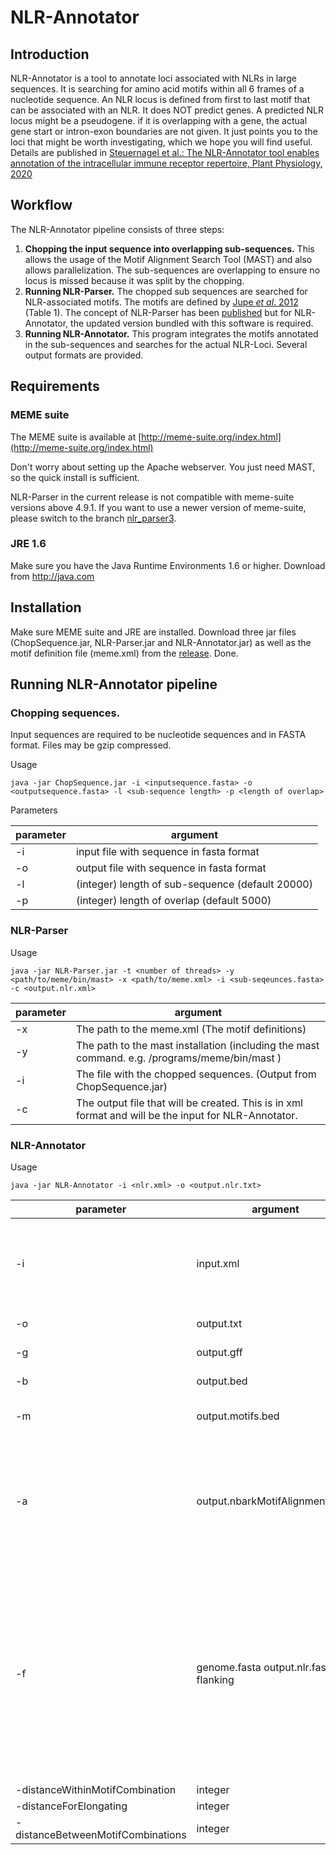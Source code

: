 # NLR-Annotator

## Introduction
NLR-Annotator is a tool to annotate loci associated with NLRs in large sequences.
It is searching for amino acid motifs within all 6 frames of a nucleotide sequence.
An NLR locus is defined from first to last motif that can be associated with an NLR. It does NOT predict genes. A predicted NLR locus might be a pseudogene. if it is overlapping with a gene, the actual gene start or intron-exon boundaries are not given. It just points you to the loci that might be worth investigating, which we hope you will find useful.
Details are published in [Steuernagel et al.: The NLR-Annotator tool enables annotation of the intracellular immune receptor repertoire, Plant Physiology, 2020](https://www.ncbi.nlm.nih.gov/pubmed/32184345)


## Workflow
The NLR-Annotator pipeline consists of three steps: 

1. **Chopping the input sequence into overlapping sub-sequences.** This allows the usage of the Motif Alignment Search Tool (MAST) and also allows parallelization. The sub-sequences are overlapping to ensure no locus is missed because it was split by the chopping.
2. **Running NLR-Parser.** The chopped sub sequences are searched for NLR-associated motifs. The motifs are defined by [Jupe *et al*. 2012](https://bmcgenomics.biomedcentral.com/articles/10.1186/1471-2164-13-75) (Table 1). The concept of NLR-Parser has been [published](https://academic.oup.com/bioinformatics/article/31/10/1665/177009) but for NLR-Annotator, the updated version bundled with this software is required.
3. **Running NLR-Annotator.** This program integrates the motifs annotated in the sub-sequences and searches for the actual NLR-Loci. Several output formats are provided.


## Requirements

### MEME suite 

The MEME suite is available at [http://meme-suite.org/index.html](http://meme-suite.org/index.html)

Don't worry about setting up the Apache webserver. You just need MAST, so the quick install is sufficient.

NLR-Parser in the current release is not compatible with meme-suite versions above 4.9.1. If you want to use a newer version of meme-suite, please switch to the branch [nlr_parser3](https://github.com/steuernb/NLR-Annotator/tree/nlr_parser3).


### JRE 1.6

Make sure you have the Java Runtime Environments 1.6 or higher. Download from http://java.com



## Installation
Make sure MEME suite and JRE are installed. Download three jar files (ChopSequence.jar, NLR-Parser.jar and NLR-Annotator.jar) as well as the motif definition file (meme.xml) from the [release](https://github.com/steuernb/NLR-Annotator/releases). Done.


## Running NLR-Annotator pipeline

### Chopping sequences. 
Input sequences are required to be nucleotide sequences and in FASTA format. Files may be gzip compressed. 


Usage 

```
java -jar ChopSequence.jar -i <inputsequence.fasta> -o <outputsequence.fasta> -l <sub-sequence length> -p <length of overlap>
```


Parameters
  
 parameter  | argument
---|---
-i | input file with sequence in fasta format
-o | output file with  sequence in fasta format
-l | (integer) length of sub-sequence (default 20000)
-p | (integer) length of overlap (default 5000)



### NLR-Parser

Usage

```
java -jar NLR-Parser.jar -t <number of threads> -y <path/to/meme/bin/mast> -x <path/to/meme.xml> -i <sub-seqeunces.fasta> -c <output.nlr.xml>
```

 parameter  | argument
---|---
-x | The path to the meme.xml (The motif definitions)
-y | The path to the mast installation (including the mast command. e.g. /programs/meme/bin/mast )
-i | The file with the chopped sequences. (Output from ChopSequence.jar)
-c | The output file that will be created. This is in xml format and will be the input for NLR-Annotator.


### NLR-Annotator

Usage

```
java -jar NLR-Annotator -i <nlr.xml> -o <output.nlr.txt>
```

 parameter  | argument | description
---|--- | ---
-i | input.xml | Input file in xml format. This is what comes out from NLR-Parser -c of the chopped inputSequence
-o | output.txt | output file in tabular format
-g | output.gff | output file in gff format
-b  |output.bed  | output file in bed format
-m |output.motifs.bed | output file of the motifs in bed format
-a | output.nbarkMotifAlignment.fasta| output file of the nb-arc motifs as multiple alignment. This file can be used as input to generate a phylogenetic tree. 
-f | genome.fasta output.nlr.fasta flanking | Write fasta of nlr loci. This parameter requires 3 arguments. The first is the original (not chopped) input sequence. The second is the file that is being generated. The third is the length of flanking sequence around the loci.
-distanceWithinMotifCombination | integer | (default:500)
-distanceForElongating | integer | (default:2500)
-distanceBetweenMotifCombinations |  integer | (default:10000)
			



